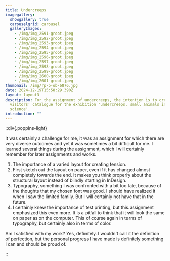 ```yaml
---
title: Undercreeps
imagegallery:
  showgallery: true
  carouselgrid: carousel
  galleryImages:
    - /img/img_2591-groot.jpeg
    - /img/img_2592-groot.jpeg
    - /img/img_2593-groot.jpeg
    - /img/img_2594-groot.jpeg
    - /img/img_2595-groot.jpeg
    - /img/img_2596-groot.jpeg
    - /img/img_2597-groot.jpeg
    - /img/img_2598-groot.jpeg
    - /img/img_2599-groot.jpeg
    - /img/img_2600-groot.jpeg
    - /img/img_2601-groot.jpeg
thumbnail: /img/rp-p-ob-6876.jpg
date: 2024-12-19T15:58:29.390Z
layout: layout3
description: For the assignment of undercreeps, the intention is to create a
  visitors' catalogue for the exhibition 'undercreeps, small animals in art and
  science'.
introduction: ""
---
```

::div{.poppins-light}


It was certainly a challenge for me, it was an assignment for which there are very diverse outcomes and yet it was sometimes a bit difficult for me. I learned several things during the assignment, which I will certainly remember for later assignments and works. 

1. The importance of a varied layout for creating tension. 
2. First sketch out the layout on paper, even if it has changed almost completely towards the end. It makes you think properly about the structural layout instead of blindly starting in InDesign. 
3. Typography, something I was confronted with a bit too late, because of the thoughts that my chosen font was good. I should have realized it when I saw the limited family. But I will certainly not have that in the future. 
4. I certainly knew the importance of test printing, but this assignment emphasized this even more. It is a pitfall to think that it will look the same on paper as on the computer. This of course again in terms of typography, but certainly also in terms of color. 

Am I satisfied with my work? Yes, definitely. I wouldn't call it the definition of perfection, but the personal progress I have made is definitely something I can and should be proud of.

::